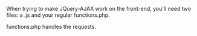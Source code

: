 When trying to make JQuery-AJAX work on the front-end, you'll need two files: a .js and your regular functions.php.

functions.php handles the requests. 

